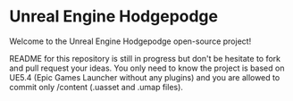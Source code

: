 Unreal Engine Hodgepodge
=============

Welcome to the Unreal Engine Hodgepodge open-source project!

README for this repository is still in progress but don't be hesitate to fork and pull request your ideas.
You only need to know the project is based on UE5.4 (Epic Games Launcher without any plugins) and you are allowed to commit only /content (.uasset and .umap files).
